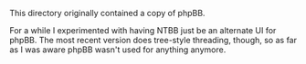 This directory originally contained a copy of phpBB.

For a while I experimented with having NTBB just be an alternate UI for phpBB. The most recent version does tree-style threading, though, so as far as I was aware phpBB wasn't used for anything anymore.

